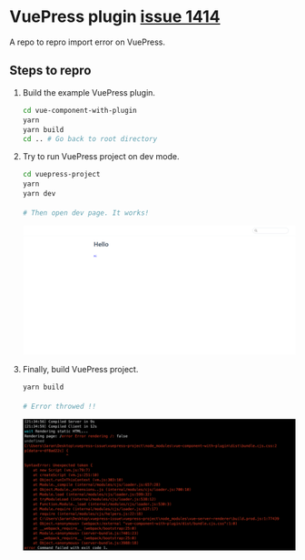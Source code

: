 # VuePress plugin [issue 1414](https://github.com/vuejs/vuepress/issues/1414)

A repo to repro import error on VuePress.

## Steps to repro

1. Build the example VuePress plugin.  
   ```sh
   cd vue-component-with-plugin
   yarn
   yarn build
   cd .. # Go back to root directory
   ```
2. Try to run VuePress project on dev mode.
   ```sh
   cd vuepress-project
   yarn
   yarn dev

   # Then open dev page. It works!
   ```

   ![Dev Server Page](./screenshots/Screenshot-VuePress-Dev.png)

3. Finally, build VuePress project.
   ```sh
   yarn build

   # Error throwed !!
   ```

   ![Build Result](./screenshots/Screenshot-VuePress-Build.png)
